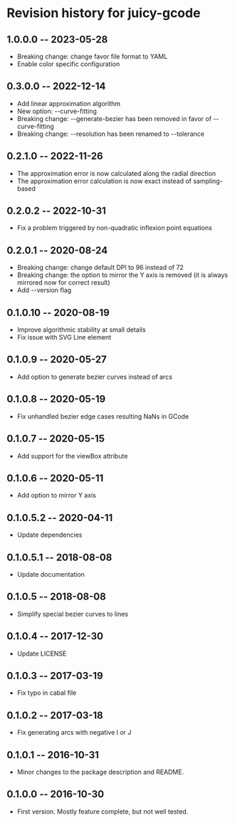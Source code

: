# Revision history for juicy-gcode

## 1.0.0.0 -- 2023-05-28

- Breaking change: change favor file format to YAML
- Enable color specific configuration

## 0.3.0.0 -- 2022-12-14

- Add linear approximation algorithm
- New option: --curve-fitting
- Breaking change: --generate-bezier has been removed in favor of --curve-fitting
- Breaking change: --resolution has been renamed to --tolerance

## 0.2.1.0 -- 2022-11-26

- The approximation error is now calculated along the radial direction
- The approximation error calculation is now exact instead of sampling-based

## 0.2.0.2 -- 2022-10-31

- Fix a problem triggered by non-quadratic inflexion point equations

## 0.2.0.1 -- 2020-08-24

- Breaking change: change default DPI to 96 instead of 72
- Breaking change: the option to mirror the Y axis is removed (it is always mirrored now for correct result)
- Add --version flag

## 0.1.0.10 -- 2020-08-19

- Improve algorithmic stability at small details
- Fix issue with SVG Line element

## 0.1.0.9 -- 2020-05-27

- Add option to generate bezier curves instead of arcs

## 0.1.0.8 -- 2020-05-19

- Fix unhandled bezier edge cases resulting NaNs in GCode

## 0.1.0.7 -- 2020-05-15

- Add support for the viewBox attribute

## 0.1.0.6 -- 2020-05-11

- Add option to mirror Y axis

## 0.1.0.5.2 -- 2020-04-11

- Update dependencies

## 0.1.0.5.1 -- 2018-08-08

- Update documentation

## 0.1.0.5 -- 2018-08-08

- Simplify special bezier curves to lines

## 0.1.0.4 -- 2017-12-30

- Update LICENSE

## 0.1.0.3 -- 2017-03-19

- Fix typo in cabal file

## 0.1.0.2 -- 2017-03-18

- Fix generating arcs with negative I or J

## 0.1.0.1 -- 2016-10-31

- Minor changes to the package description and README.

## 0.1.0.0 -- 2016-10-30

- First version. Mostly feature complete, but not well tested.

